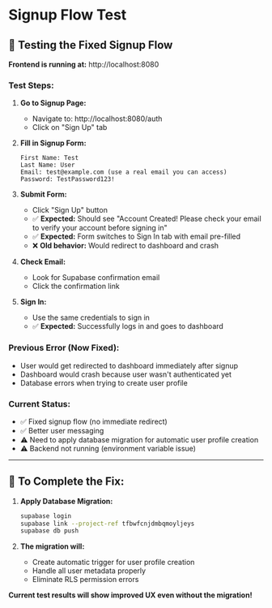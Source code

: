 # Signup Flow Test

## 🧪 Testing the Fixed Signup Flow

**Frontend is running at:** http://localhost:8080

### **Test Steps:**

1. **Go to Signup Page:**
   - Navigate to: http://localhost:8080/auth
   - Click on "Sign Up" tab

2. **Fill in Signup Form:**
   ```
   First Name: Test
   Last Name: User
   Email: test@example.com (use a real email you can access)
   Password: TestPassword123!
   ```

3. **Submit Form:**
   - Click "Sign Up" button
   - ✅ **Expected:** Should see "Account Created! Please check your email to verify your account before signing in"
   - ✅ **Expected:** Form switches to Sign In tab with email pre-filled
   - ❌ **Old behavior:** Would redirect to dashboard and crash

4. **Check Email:**
   - Look for Supabase confirmation email
   - Click the confirmation link

5. **Sign In:**
   - Use the same credentials to sign in
   - ✅ **Expected:** Successfully logs in and goes to dashboard

### **Previous Error (Now Fixed):**
- User would get redirected to dashboard immediately after signup
- Dashboard would crash because user wasn't authenticated yet
- Database errors when trying to create user profile

### **Current Status:**
- ✅ Fixed signup flow (no immediate redirect)
- ✅ Better user messaging
- ⚠️ Need to apply database migration for automatic user profile creation
- ⚠️ Backend not running (environment variable issue)

---

## 🔧 To Complete the Fix:

1. **Apply Database Migration:**
   ```bash
   supabase login
   supabase link --project-ref tfbwfcnjdmbqmoyljeys
   supabase db push
   ```

2. **The migration will:**
   - Create automatic trigger for user profile creation
   - Handle all user metadata properly
   - Eliminate RLS permission errors

**Current test results will show improved UX even without the migration!**